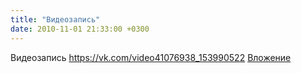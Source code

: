 ```yaml
---
title: "Видеозапись"
date: 2010-11-01 21:33:00 +0300
---
```


Видеозапись
<a class="vk-attach" href="https://vk.com/video41076938_153990522">https://vk.com/video41076938_153990522</a>
<a class="vk-attach" href="https://vk.com/video41076938_153990522">Вложение</a>
